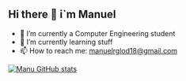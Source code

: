 ## Hi there 👋 i`m Manuel 

- 🔭 I’m currently a Computer Engineering student
- 🌱 I’m currently learning stuff
- 📫 How to reach me: manuelrglod18@gmail.com


[![ Manu GitHub stats](https://github-readme-stats.vercel.app/api?username=ManuelRG18)](https://github.com/ManuelRG18/github-readme-stats)

